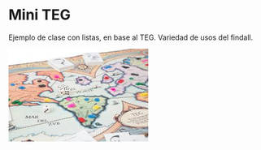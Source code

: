 # Mini TEG
Ejemplo de clase con listas, en base al TEG. Variedad de usos del findall.

![](teg.jpeg)
